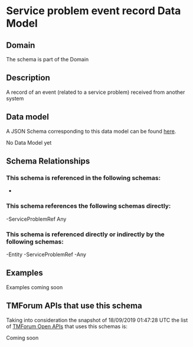 # Service problem event record Data Model

## Domain

The  schema is part of the  Domain

## Description

A record of an event (related to a service problem) received from another system

## Data model

A JSON Schema corresponding to this data model can be found
[here](https://github.com/tmforum-rand/schemas/blob/master/Service/ServiceProblemEventRecord.schema.json).

No Data Model yet

## Schema Relationships

### This schema is referenced in the following schemas:

-

### This schema references the following schemas directly:

-ServiceProblemRef
Any

### This schema is referenced directly or indirectly by the following schemas:

-Entity
-ServiceProblemRef
-Any



## Examples

Examples coming soon

## TMForum APIs that use this schema

Taking into consideration the snapshot of 18/09/2019 01:47:28 UTC the list of [TMForum Open APIs](https://www.tmforum.org/open-apis/) that uses this schemas is:

Coming soon